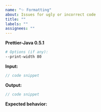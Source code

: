 ```yaml
---
name: "✨ Formatting"
about: Issues for ugly or incorrect code
title: ""
labels: ""
assignees: ""
---
```


<!--
BEFORE SUBMITTING AN ISSUE:
1.  Search for your issue on GitHub: https://github.com/jhipster/prettier-java/issues
    A large number of opened issues are duplicates of existing issues.
    If someone has already opened an issue for what you are experiencing, you do not need to open a new issue — please add a 👍 reaction to the existing issue instead.
2.  We get a lot of requests for adding options, but Prettier is
    built on the principle of being opinionated about code formatting.
    This means we have a very high bar for adding new options.
    Find out more: https://prettier.io/docs/en/option-philosophy.html
-->

**Prettier-Java 0.5.1**

```sh
# Options (if any):
--print-width 80
```

**Input:**

```java
// code snippet
```

**Output:**

```java
// code snippet
```

**Expected behavior:**
